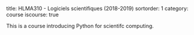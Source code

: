 title: HLMA310 - Logiciels scientifiques (2018-2019)
sortorder: 1
category: course
iscourse: true


This is a course introducing Python for scientifc computing.